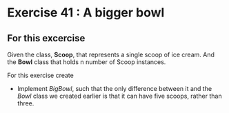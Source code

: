 # Exercise 41 : A bigger bowl

## For this excercise

Given the class, __Scoop__, that represents a single scoop of ice cream.
And the __Bowl__ class that holds n number of Scoop instances.

For this exercise create 
* Implement _BigBowl_, such that the only difference between it and the _Bowl_ class we created earlier is that it can have five scoops, rather than three.


 